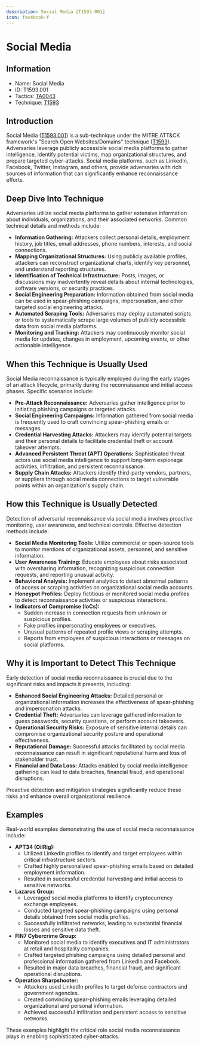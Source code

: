```yaml
---
description: Social Media [T1593.001]
icon: facebook-f
---
```


# Social Media

## Information

- Name: Social Media
- ID: T1593.001
- Tactics: [TA0043](../TA0043/TA0043.md)
- Technique: [T1593](T1593.md)

## Introduction

Social Media ([T1593.001](techniques/T1593.001.md)) is a sub-technique under the MITRE ATT\&CK framework's "Search Open Websites/Domains" technique ([T1593](techniques/T1593.md)). Adversaries leverage publicly accessible social media platforms to gather intelligence, identify potential victims, map organizational structures, and prepare targeted cyber-attacks. Social media platforms, such as LinkedIn, Facebook, Twitter, Instagram, and others, provide adversaries with rich sources of information that can significantly enhance reconnaissance efforts.

## Deep Dive Into Technique

Adversaries utilize social media platforms to gather extensive information about individuals, organizations, and their associated networks. Common technical details and methods include:

- **Information Gathering:** Attackers collect personal details, employment history, job titles, email addresses, phone numbers, interests, and social connections.
- **Mapping Organizational Structures:** Using publicly available profiles, attackers can reconstruct organizational charts, identify key personnel, and understand reporting structures.
- **Identification of Technical Infrastructure:** Posts, images, or discussions may inadvertently reveal details about internal technologies, software versions, or security practices.
- **Social Engineering Preparation:** Information obtained from social media can be used in spear-phishing campaigns, impersonation, and other targeted social engineering attacks.
- **Automated Scraping Tools:** Adversaries may deploy automated scripts or tools to systematically scrape large volumes of publicly accessible data from social media platforms.
- **Monitoring and Tracking:** Attackers may continuously monitor social media for updates, changes in employment, upcoming events, or other actionable intelligence.

## When this Technique is Usually Used

Social Media reconnaissance is typically employed during the early stages of an attack lifecycle, primarily during the reconnaissance and initial access phases. Specific scenarios include:

- **Pre-Attack Reconnaissance:** Adversaries gather intelligence prior to initiating phishing campaigns or targeted attacks.
- **Social Engineering Campaigns:** Information gathered from social media is frequently used to craft convincing spear-phishing emails or messages.
- **Credential Harvesting Attacks:** Attackers may identify potential targets and their personal details to facilitate credential theft or account takeover attempts.
- **Advanced Persistent Threat (APT) Operations:** Sophisticated threat actors use social media intelligence to support long-term espionage activities, infiltration, and persistent reconnaissance.
- **Supply Chain Attacks:** Attackers identify third-party vendors, partners, or suppliers through social media connections to target vulnerable points within an organization's supply chain.

## How this Technique is Usually Detected

Detection of adversarial reconnaissance via social media involves proactive monitoring, user awareness, and technical controls. Effective detection methods include:

- **Social Media Monitoring Tools:** Utilize commercial or open-source tools to monitor mentions of organizational assets, personnel, and sensitive information.
- **User Awareness Training:** Educate employees about risks associated with oversharing information, recognizing suspicious connection requests, and reporting unusual activity.
- **Behavioral Analysis:** Implement analytics to detect abnormal patterns of access or scraping activities on organizational social media accounts.
- **Honeypot Profiles:** Deploy fictitious or monitored social media profiles to detect reconnaissance activities or suspicious interactions.
- **Indicators of Compromise (IoCs):**
  - Sudden increase in connection requests from unknown or suspicious profiles.
  - Fake profiles impersonating employees or executives.
  - Unusual patterns of repeated profile views or scraping attempts.
  - Reports from employees of suspicious interactions or messages on social platforms.

## Why it is Important to Detect This Technique

Early detection of social media reconnaissance is crucial due to the significant risks and impacts it presents, including:

- **Enhanced Social Engineering Attacks:** Detailed personal or organizational information increases the effectiveness of spear-phishing and impersonation attacks.
- **Credential Theft:** Adversaries can leverage gathered information to guess passwords, security questions, or perform account takeovers.
- **Operational Security Risks:** Exposure of sensitive internal details can compromise organizational security posture and operational effectiveness.
- **Reputational Damage:** Successful attacks facilitated by social media reconnaissance can result in significant reputational harm and loss of stakeholder trust.
- **Financial and Data Loss:** Attacks enabled by social media intelligence gathering can lead to data breaches, financial fraud, and operational disruptions.

Proactive detection and mitigation strategies significantly reduce these risks and enhance overall organizational resilience.

## Examples

Real-world examples demonstrating the use of social media reconnaissance include:

- **APT34 (OilRig):**
  - Utilized LinkedIn profiles to identify and target employees within critical infrastructure sectors.
  - Crafted highly personalized spear-phishing emails based on detailed employment information.
  - Resulted in successful credential harvesting and initial access to sensitive networks.
- **Lazarus Group:**
  - Leveraged social media platforms to identify cryptocurrency exchange employees.
  - Conducted targeted spear-phishing campaigns using personal details obtained from social media profiles.
  - Successfully infiltrated networks, leading to substantial financial losses and sensitive data theft.
- **FIN7 Cybercrime Group:**
  - Monitored social media to identify executives and IT administrators at retail and hospitality companies.
  - Crafted targeted phishing campaigns using detailed personal and professional information gathered from LinkedIn and Facebook.
  - Resulted in major data breaches, financial fraud, and significant operational disruptions.
- **Operation Sharpshooter:**
  - Attackers used LinkedIn profiles to target defense contractors and government agencies.
  - Created convincing spear-phishing emails leveraging detailed organizational and personal information.
  - Achieved successful infiltration and persistent access to sensitive networks.

These examples highlight the critical role social media reconnaissance plays in enabling sophisticated cyber-attacks.
